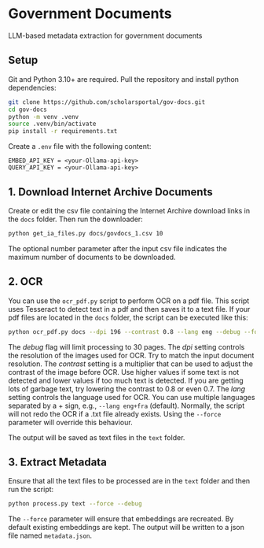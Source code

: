 # Government Documents

LLM-based metadata extraction for government documents

## Setup

Git and Python 3.10+ are required. Pull the repository and install python dependencies:

```bash
git clone https://github.com/scholarsportal/gov-docs.git
cd gov-docs
python -m venv .venv
source .venv/bin/activate
pip install -r requirements.txt
```

Create a `.env` file with the following content:

```text
EMBED_API_KEY = <your-Ollama-api-key>
QUERY_API_KEY = <your-Ollama-api-key>
```

## 1. Download Internet Archive Documents

Create or edit the csv file containing the Internet Archive download links in the `docs` folder. Then run the downloader:

```bash
python get_ia_files.py docs/govdocs_1.csv 10
```

The optional number parameter after the input csv file indicates the maximum number of documents to be downloaded.

## 2. OCR

You can use the `ocr_pdf.py` script to perform OCR on a pdf file. This script uses Tesseract to detect text in a pdf and then saves it to a text file. If your pdf files are located in the `docs` folder, the script can be executed like this:

```bash
python ocr_pdf.py docs --dpi 196 --contrast 0.8 --lang eng --debug --force
```

The *debug* flag will limit processing to 30 pages. The *dpi* setting controls the resolution of the images used for OCR. Try to match the input document resolution. The *contrast* setting is a multiplier that can be used to adjust the contrast of the image before OCR. Use higher values if some text is not detected and lower values if too much text is detected. If you are getting lots of garbage text, try lowering the contrast to 0.8 or even 0.7. The *lang* setting controls the language used for OCR. You can use multiple languages separated by a + sign, e.g., `--lang eng+fra` (default). Normally, the script will not redo the OCR if a .txt file already exists. Using the `--force` parameter will override this behaviour.

The output will be saved as text files in the `text` folder.

## 3. Extract Metadata

Ensure that all the text files to be processed are in the `text` folder and then run the script:

```bash
python process.py text --force --debug
```

The `--force` parameter will ensure that embeddings are recreated. By default existing embeddings are kept. The output will be written to a json file named `metadata.json`.
